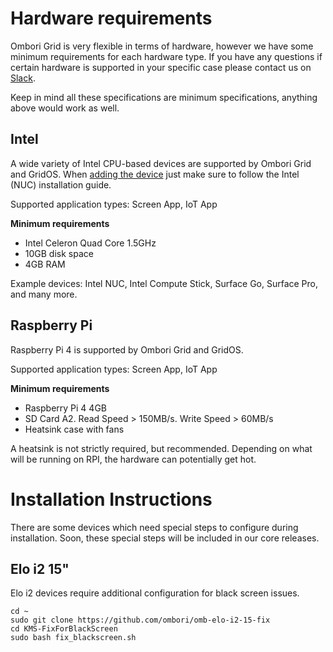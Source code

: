 # Hardware requirements
Ombori Grid is very flexible in terms of hardware, however we have some minimum requirements for each hardware type. If you have any questions if certain hardware is supported in your specific case please contact us on [Slack](https://join.slack.com/t/slack-pgo5586/shared_invite/zt-s1ajca83-k8i1f2mqgCMD0vDfpCk4Bg).

Keep in mind all these specifications are minimum specifications, anything above would work as well.

## Intel
A wide variety of Intel CPU-based devices are supported by Ombori Grid and GridOS. When [adding the device](/general/adding-device/) just make sure to follow the Intel (NUC) installation guide.

Supported application types: Screen App, IoT App

**Minimum requirements**

- Intel Celeron Quad Core 1.5GHz
- 10GB disk space
- 4GB RAM

Example devices: Intel NUC, Intel Compute Stick, Surface Go, Surface Pro, and many more.

## Raspberry Pi
Raspberry Pi 4 is supported by Ombori Grid and GridOS.

Supported application types: Screen App, IoT App

**Minimum requirements**
- Raspberry Pi 4 4GB
- SD Card A2. Read Speed > 150MB/s. Write Speed > 60MB/s
- Heatsink case with fans

A heatsink is not strictly required, but recommended. Depending on what will be running on RPI, the hardware can potentially get hot.

# Installation Instructions
There are some devices which need special steps to configure during installation. Soon, these special steps will be included in our core releases.

## Elo i2 15"
Elo i2 devices require additional configuration for black screen issues.

```
cd ~
sudo git clone https://github.com/ombori/omb-elo-i2-15-fix
cd KMS-FixForBlackScreen
sudo bash fix_blackscreen.sh
```
